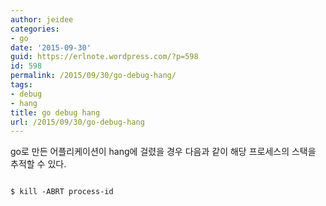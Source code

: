 ```yaml
---
author: jeidee
categories:
- go
date: '2015-09-30'
guid: https://erlnote.wordpress.com/?p=598
id: 598
permalink: /2015/09/30/go-debug-hang/
tags:
- debug
- hang
title: go debug hang
url: /2015/09/30/go-debug-hang
---
```


go로 만든 어플리케이션이 hang에 걸렸을 경우 다음과 같이 해당 프로세스의 스택을 추적할 수 있다.

```
  
$ kill -ABRT process-id
  
```